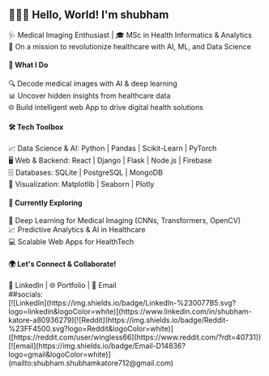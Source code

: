 <h2>👨‍⚕️✨ Hello, World! I'm shubham <br> </h2>

 🩺 Medical Imaging Enthusiast | 🎓 MSc in Health Informatics & Analytics <br>
 🚀 On a mission to revolutionize healthcare with AI, ML, and Data Science <br>

<h4>🔬 What I Do <br> </h4>
 🔍 Decode medical images with AI & deep learning <br>
 📊 Uncover hidden insights from healthcare data <br>
 🌐 Build intelligent web App to drive digital health solutions <br>

<h4>🛠️ Tech Toolbox <br> </h4>
 📈 Data Science & AI: Python | Pandas | Scikit-Learn | PyTorch <br>
 🖥️ Web & Backend: React | Django | Flask | Node.js | Firebase <br>
 🗄️ Databases: SQLite | PostgreSQL | MongoDB <br>
 🎨 Visualization: Matplotlib | Seaborn | Plotly <br>

<h4>🚀 Currently Exploring <br> </h4>
 🧠 Deep Learning for Medical Imaging (CNNs, Transformers, OpenCV) <br>
 📈 Predictive Analytics & AI in Healthcare<br>
 💻 Scalable Web Apps for HealthTech <br>

<h4>🌍 Let's Connect & Collaborate! <br> </h4>
💼 LinkedIn | 🌐 Portfolio | 📧 Email <br>
##socials: <br>
[![LinkedIn](https://img.shields.io/badge/LinkedIn-%230077B5.svg?logo=linkedin&logoColor=white)](https://www.linkedin.com/in/shubham-katore-a80936279)[![Reddit](https://img.shields.io/badge/Reddit-%23FF4500.svg?logo=Reddit&logoColor=white)]([https://reddit.com/user/wingless66](https://www.reddit.com/?rdt=40731)) [![email](https://img.shields.io/badge/Email-D14836?logo=gmail&logoColor=white)](mailto:shubham.shubhamkatore712@gmail.com)
